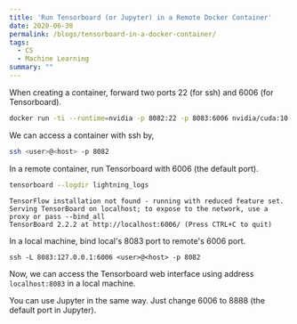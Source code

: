 ```yaml
---
title: 'Run Tensorboard (or Jupyter) in a Remote Docker Container'
date: 2020-06-30
permalink: /blogs/tensorboard-in-a-docker-container/
tags:
  - CS
  - Machine Learning
summary: ""
---
```


When creating a container, forward two ports 22 (for ssh) and 6006 (for Tensorboard).
```bash
docker run -ti --runtime=nvidia -p 8082:22 -p 8083:6006 nvidia/cuda:10.0-cudnn7-devel-ubuntu16.04 /bin/bash
```

We can access a container with ssh by,
```bash
ssh <user>@<host> -p 8082
```

In a remote container, run Tensorboard with 6006 (the default port).
```bash
tensorboard --logdir lightning_logs
```
```
TensorFlow installation not found - running with reduced feature set.
Serving TensorBoard on localhost; to expose to the network, use a proxy or pass --bind_all
TensorBoard 2.2.2 at http://localhost:6006/ (Press CTRL+C to quit)
```

In a local machine, bind local's 8083 port to remote's 6006 port.
```
ssh -L 8083:127.0.0.1:6006 <user>@<host> -p 8082
```

Now, we can access the Tensorboard web interface using address `localhost:8083` in a local machine.

You can use Jupyter in the same way. Just change 6006 to 8888 (the default port in Jupyter).